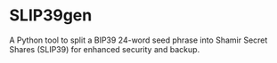 # SLIP39gen
A Python tool to split a BIP39 24-word seed phrase into Shamir Secret Shares (SLIP39) for enhanced security and backup.
